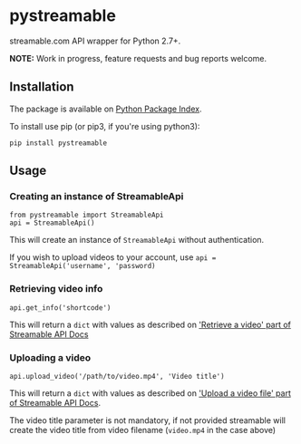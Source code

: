 # pystreamable
streamable.com API wrapper for Python 2.7+.

**NOTE:** Work in progress, feature requests and bug reports welcome.

## Installation
The package is available on [Python Package Index](https://pypi.python.org/pypi/pystreamable).

To install use pip (or pip3, if you're using python3):

```
pip install pystreamable
```

## Usage
### Creating an instance of StreamableApi
```
from pystreamable import StreamableApi
api = StreamableApi()
```
This will create an instance of `StreamableApi` without authentication.

If you wish to upload videos to your account, use
`api = StreamableApi('username', 'password)`

### Retrieving video info
`api.get_info('shortcode')`

This will return a `dict` with values as described on ['Retrieve a video' part of Streamable API Docs](https://streamable.com/documentation)

### Uploading a video
`api.upload_video('/path/to/video.mp4', 'Video title')`

This will return a `dict` with values as described on ['Upload a video file' part of Streamable API Docs](https://streamable.com/documentation).

The video title parameter is not mandatory, if not provided streamable will create the video title from video filename (`video.mp4` in the case above) 

